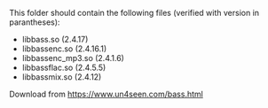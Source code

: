 This folder should contain the following files (verified with version in parantheses):

- libbass.so (2.4.17)
- libbassenc.so (2.4.16.1)
- libbassenc_mp3.so (2.4.1.6)
- libbassflac.so (2.4.5.5)
- libbassmix.so (2.4.12)

Download from https://www.un4seen.com/bass.html